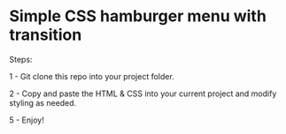 <h1>Simple CSS hamburger menu with transition</h1>

Steps:

1 - Git clone this repo into your project folder.

2 - Copy and paste the HTML & CSS into your current project and modify styling as needed.

5 - Enjoy!

  

